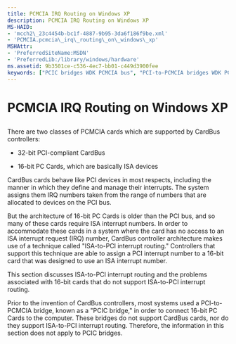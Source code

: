 ```yaml
---
title: PCMCIA IRQ Routing on Windows XP
description: PCMCIA IRQ Routing on Windows XP
MS-HAID:
- 'mcch2\_23c4454b-bc1f-4887-9b95-3da6f186f9be.xml'
- 'PCMCIA.pcmcia\_irq\_routing\_on\_windows\_xp'
MSHAttr:
- 'PreferredSiteName:MSDN'
- 'PreferredLib:/library/windows/hardware'
ms.assetid: 9b3501ce-c536-4ec7-bb01-c449d3900fee
keywords: ["PCIC bridges WDK PCMCIA bus", "PCI-to-PCMCIA bridges WDK PCMCIA bus", "IRQ routing WDK PCMCIA bus", "PCMCIA WDK buses , IRQ routing", "PC Cards WDK PCMCIA bus", "ISA-to-PCI interrupt routing WDK PCMCIA bus", "PCI interrupts WDK PCMCIA bus", "ISA interrupts WDK PCMCIA bus"]
---
```


# PCMCIA IRQ Routing on Windows XP


## <a href="" id="ddk-pcmcia-irq-routing-on-windowsxp-kg"></a>


There are two classes of PCMCIA cards which are supported by CardBus controllers:

-   32-bit PCI-compliant CardBus

-   16-bit PC Cards, which are basically ISA devices

CardBus cards behave like PCI devices in most respects, including the manner in which they define and manage their interrupts. The system assigns them IRQ numbers taken from the range of numbers that are allocated to devices on the PCI bus.

But the architecture of 16-bit PC Cards is older than the PCI bus, and so many of these cards require ISA interrupt numbers. In order to accommodate these cards in a system where the card has no access to an ISA interrupt request (IRQ) number, CardBus controller architecture makes use of a technique called "ISA-to-PCI interrupt routing." Controllers that support this technique are able to assign a PCI interrupt number to a 16-bit card that was designed to use an ISA interrupt number.

This section discusses ISA-to-PCI interrupt routing and the problems associated with 16-bit cards that do not support ISA-to-PCI interrupt routing.

Prior to the invention of CardBus controllers, most systems used a PCI-to-PCMCIA bridge, known as a "PCIC bridge," in order to connect 16-bit PC Cards to the computer. These bridges do not support CardBus cards, nor do they support ISA-to-PCI interrupt routing. Therefore, the information in this section does not apply to PCIC bridges.

 

 





